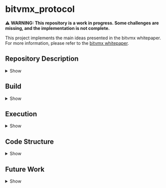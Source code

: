 # bitvmx_protocol

⚠️ **WARNING: This repository is a work in progress. Some challenges are missing, and the implementation is not complete.**

This project implements the main ideas presented in the bitvmx whitepaper. For more information, please refer to the [bitvmx whitepaper](https://bitvmx.org/files/bitvmx-whitepaper.pdf).

## Repository Description
<details>
<summary>Show</summary>
This Proof of Concept (PoC) implements the protocol through HTTP servers. This ensures that all communications are encrypted and the different components can be easily deployed both in the cloud and locally.

⚠️ **WARNING:** Currently, deploying to the cloud is not advisable since the main component needs to hold some private keys during the setup phase.
</details>

## Build
<details>
<summary>Show</summary>

To build the project, follow these steps:

1. Follow the instructions in the BitVMX-CPU submodule and ensure that everything works correctly. In this step, you should obtain a valid `.elf` file that will be used in the following steps.
2. Generate the commitment file for this `.elf` file, place it in `$PROJECT_ROOT/execution_files/{instruction_commitment_filename}.txt`, and set up the correct `.elf` and `.txt` names in `bitvmx_protocol_library/bitvmx_execution/services/execution_trace_generation_service.py`.
3. Run the command `docker compose build` in the root of the repository.
</details>

## Execution
<details>
<summary>Show</summary>

0. Create the following folders in the project's root:

   a. `prover_files`

   b. `verifier_files`

   c. `execution_files` (this one can be renamed from the existing one that already contains a valid example)

1. Start both microservices:

   a. `docker compose up prover-backend`
   
   b. `docker compose up verifier-backend`
   
2. Open the prover Swagger UI at `http://0.0.0.0:8080/docs`.

3. Rename the example environment files from `.example_env_{common/prover/verifier}` to `.env_{common/prover/verifier}`.

4. Generate a setup by executing the endpoint (EP) `api/v1/setup/fund/`. This will both get some funds from the mutinynet faucet and perform the setup ceremony. At the end, you'll see the transaction that locks the funds.

5. Take the `setup_uuid` from the response and call the EP `/api/v1/input` to set the input in the prover's server.

   Note: In a real-world scenario, the program will most likely contain a STARK verifier. The light client that will compute the proof to free the funds will run independently. Once the proof is generated, it is uploaded using this EP.

6. Once the input is available, call the EP `/api/v1/next_step` with the correct `setup_uuid`. 

    Note: In a real-world scenario, the `next_step` function would be a cron job executed at regular intervals to check the blockchain for messages from the counterparty that need a response. However, to simplify the current implementation, the `/api/v1/next_step` EP is used as a trigger mechanism. Once this EP has been processed, the analogous EP in the verifier is called. This process is repeated, allowing the protocol to run much faster. Since everything is dockerized and packaged, changing this behavior is straightforward.

In the default behavior, the execution challenge gets triggered (since the verifier introduces a failure in the execution). Different failures from both parties can be generated by modifying the file `bitvmx_protocol_library/bitvmx_execution/services/bitvmx_wrapper.py`. Note that the servers need to be restarted when this file is modified to apply the changes.
</details>

## Code Structure
<details>
<summary>Show</summary>
The project prioritizes the use of services containing a single call. Dependencies are injected in the `__init__` call, enforcing SOLID principles and hexagonal architecture. These are the main folders:

   a. bitvmx_protocol_library

This folder contains the common functionalities needed by both parties. For more details, see the [bitvmx_protocol_library README](./bitvmx_protocol_library/README.md).

   b. BitVMX-CPU

Submodule containing the RISC-V emulator.

   c. blockchain_query_services

Services and entities used to query the different supported blockchains (Bitcoin mainnet, testnet, and mutinynet).

   d. prover_app

Prover microservice.

   e. verifier_app

Verifier microservice.
</details>

## Future Work
<details>
<summary>Show</summary>
- Complete the implementation of the remaining challenges
- Add support for multiparty configuration
- Implement the timeout transaction feature
- Enable the option for child-pays-for-parent (CPFP) transactions

</details>
